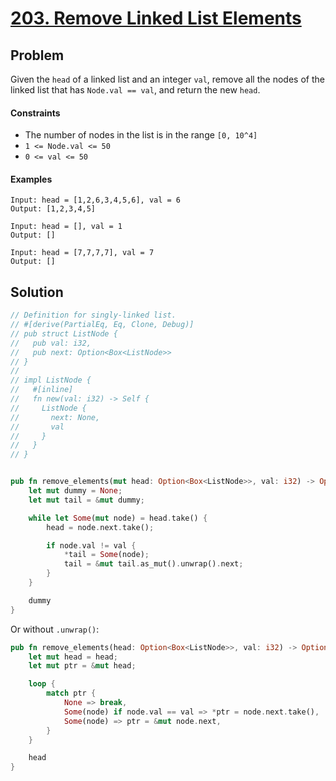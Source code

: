 # [203. Remove Linked List Elements](https://leetcode.com/problems/remove-linked-list-elements/)

## Problem

Given the `head` of a linked list and an integer `val`, remove all
the nodes of the linked list that has `Node.val == val`, and return
the new `head`.


#### Constraints

* The number of nodes in the list is in the range `[0, 10^4]`
* `1 <= Node.val <= 50`
* `0 <= val <= 50`


#### Examples

```text
Input: head = [1,2,6,3,4,5,6], val = 6
Output: [1,2,3,4,5]
```

```text
Input: head = [], val = 1
Output: []
```

```text
Input: head = [7,7,7,7], val = 7
Output: []
```

## Solution

```rust
// Definition for singly-linked list.
// #[derive(PartialEq, Eq, Clone, Debug)]
// pub struct ListNode {
//   pub val: i32,
//   pub next: Option<Box<ListNode>>
// }
// 
// impl ListNode {
//   #[inline]
//   fn new(val: i32) -> Self {
//     ListNode {
//       next: None,
//       val
//     }
//   }
// }


pub fn remove_elements(mut head: Option<Box<ListNode>>, val: i32) -> Option<Box<ListNode>> {
    let mut dummy = None;
    let mut tail = &mut dummy;

    while let Some(mut node) = head.take() {
        head = node.next.take();

        if node.val != val {
            *tail = Some(node);
            tail = &mut tail.as_mut().unwrap().next;
        }
    }

    dummy
}
```

Or without `.unwrap()`:

```rust
pub fn remove_elements(head: Option<Box<ListNode>>, val: i32) -> Option<Box<ListNode>> {
    let mut head = head;
    let mut ptr = &mut head;

    loop {
        match ptr {
            None => break,
            Some(node) if node.val == val => *ptr = node.next.take(),
            Some(node) => ptr = &mut node.next,
        }
    }

    head
}
```
